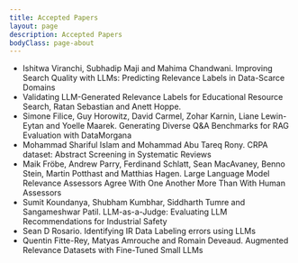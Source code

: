 ```yaml
---
title: Accepted Papers
layout: page
description: Accepted Papers
bodyClass: page-about
---
```


- Ishitwa Viranchi, Subhadip Maji and Mahima Chandwani. Improving Search Quality with LLMs: Predicting Relevance Labels in Data-Scarce Domains
- Validating LLM-Generated Relevance Labels for Educational Resource Search, Ratan Sebastian and Anett Hoppe.
- Simone Filice, Guy Horowitz, David Carmel, Zohar Karnin, Liane Lewin-Eytan and Yoelle Maarek. Generating Diverse Q&A Benchmarks for RAG Evaluation with DataMorgana
- Mohammad Shariful Islam and Mohammad Abu Tareq Rony. CRPA dataset: Abstract Screening in Systematic Reviews
- Maik Fröbe, Andrew Parry, Ferdinand Schlatt, Sean MacAvaney, Benno Stein, Martin Potthast and Matthias Hagen. Large Language Model Relevance Assessors Agree With One Another More Than With Human Assessors
- Sumit Koundanya, Shubham Kumbhar, Siddharth Tumre and Sangameshwar Patil. LLM-as-a-Judge: Evaluating LLM Recommendations for Industrial Safety
- Sean D Rosario. Identifying IR Data Labeling errors using LLMs
- Quentin Fitte-Rey, Matyas Amrouche and Romain Deveaud. Augmented Relevance Datasets with Fine-Tuned Small LLMs
